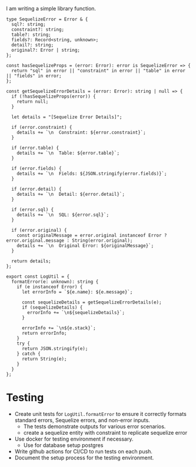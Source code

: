 I am writing a simple library function. 

```
type SequelizeError = Error & {
  sql?: string;
  constraint?: string;
  table?: string;
  fields?: Record<string, unknown>;
  detail?: string;
  original?: Error | string;
};

const hasSequelizeProps = (error: Error): error is SequelizeError => {
  return "sql" in error || "constraint" in error || "table" in error || "fields" in error;
};

const getSequelizeErrorDetails = (error: Error): string | null => {
  if (!hasSequelizeProps(error)) {
    return null;
  }

  let details = "[Sequelize Error Details]";
  
  if (error.constraint) {
    details += `\n  Constraint: ${error.constraint}`;
  }
  
  if (error.table) {
    details += `\n  Table: ${error.table}`;
  }
  
  if (error.fields) {
    details += `\n  Fields: ${JSON.stringify(error.fields)}`;
  }
  
  if (error.detail) {
    details += `\n  Detail: ${error.detail}`;
  }
  
  if (error.sql) {
    details += `\n  SQL: ${error.sql}`;
  }
  
  if (error.original) {
    const originalMessage = error.original instanceof Error ? error.original.message : String(error.original);
    details += `\n  Original Error: ${originalMessage}`;
  }

  return details;
};

export const LogUtil = {
  formatError(e: unknown): string {
    if (e instanceof Error) {
      let errorInfo = `${e.name}: ${e.message}`;
      
      const sequelizeDetails = getSequelizeErrorDetails(e);
      if (sequelizeDetails) {
        errorInfo += `\n${sequelizeDetails}`;
      }
      
      errorInfo += `\n${e.stack}`;
      return errorInfo;
    }
    try {
      return JSON.stringify(e);
    } catch {
      return String(e);
    }
  }
};
```

# Testing

- Create unit tests for `LogUtil.formatError` to ensure it correctly formats standard errors, Sequelize errors, and non-error inputs.
    - The tests demonstrate outputs for various error scenarios.
    - create a sequelize entity with constraint to replicate sequelize error
- Use docker for testing environment if necessary.
  - Use for database setup postgres
- Write github actions for CI/CD to run tests on each push.
- Document the setup process for the testing environment.